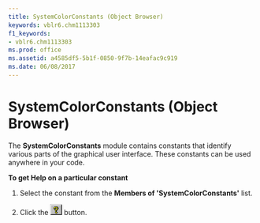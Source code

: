 ```yaml
---
title: SystemColorConstants (Object Browser)
keywords: vblr6.chm1113303
f1_keywords:
- vblr6.chm1113303
ms.prod: office
ms.assetid: a4585df5-5b1f-0850-9f7b-14eafac9c919
ms.date: 06/08/2017
---
```



# SystemColorConstants (Object Browser)

The  **SystemColorConstants** module contains constants that identify various parts of the graphical user interface. These constants can be used anywhere in your code.

 **To get Help on a particular constant**




1. Select the constant from the  **Members of 'SystemColorConstants'** list.
    
2. Click the 
![Help button](../../../images/but_help_ZA01201583.gif) button.
    


